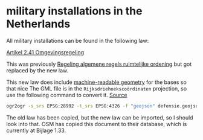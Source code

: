 # military installations in the Netherlands

All military installations can be found in the following law:

[Artikel 2.41 Omgevingsregeling](https://wetten.overheid.nl/jci1.3:c:BWBR0045528&hoofdstuk=2&afdeling=2.6&artikel=2.41&z=2024-01-01&g=2024-01-01)


This was previously [Regeling algemene regels ruimtelijke ordening](https://wetten.overheid.nl/BWBR0031018/2021-07-01) but got replaced by the new law.

This new law does include [machine-readable geometry](https://zoek.officielebekendmakingen.nl/dc-2019-141/1/html) for the bases so that nice
The GML file is in the `Rijksdriehoekscoördinaten` projection, so use the following command to convert it. [Source](https://gis.stackexchange.com/questions/292769/ogr2ogr-reprojection-issues)

```bash
ogr2ogr -s_srs EPSG:28992 -t_srs EPSG:4326 -f "geojson" defensie.geojson dc-2019-141.gml
```


The old law has been copied, but the new law can be imported, so I should look into that.
OSM has copied this document to their database, which is currently at Bijlage 1.33.
